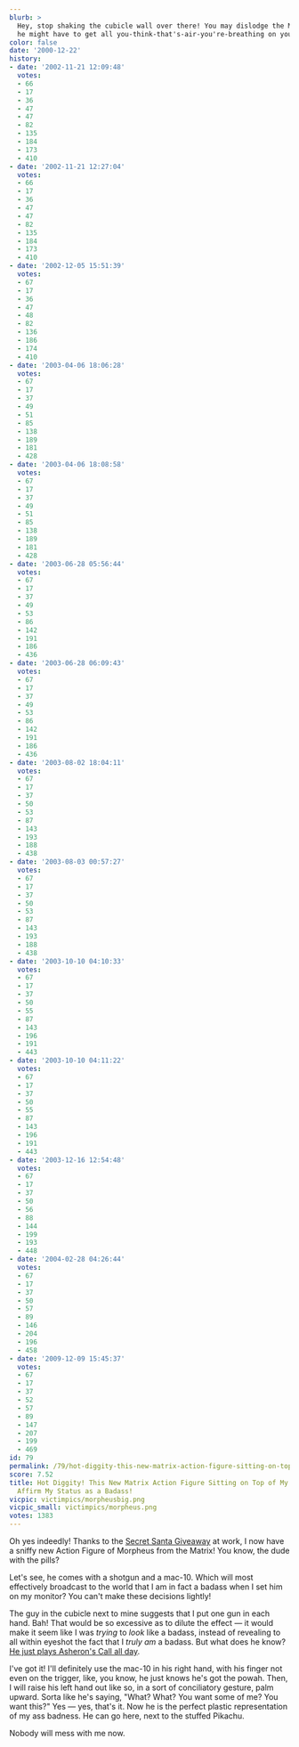 ```yaml
---
blurb: >
  Hey, stop shaking the cubicle wall over there! You may dislodge the Morpheus, and
  he might have to get all you-think-that's-air-you're-breathing on your ass.
color: false
date: '2000-12-22'
history:
- date: '2002-11-21 12:09:48'
  votes:
  - 66
  - 17
  - 36
  - 47
  - 47
  - 82
  - 135
  - 184
  - 173
  - 410
- date: '2002-11-21 12:27:04'
  votes:
  - 66
  - 17
  - 36
  - 47
  - 47
  - 82
  - 135
  - 184
  - 173
  - 410
- date: '2002-12-05 15:51:39'
  votes:
  - 67
  - 17
  - 36
  - 47
  - 48
  - 82
  - 136
  - 186
  - 174
  - 410
- date: '2003-04-06 18:06:28'
  votes:
  - 67
  - 17
  - 37
  - 49
  - 51
  - 85
  - 138
  - 189
  - 181
  - 428
- date: '2003-04-06 18:08:58'
  votes:
  - 67
  - 17
  - 37
  - 49
  - 51
  - 85
  - 138
  - 189
  - 181
  - 428
- date: '2003-06-28 05:56:44'
  votes:
  - 67
  - 17
  - 37
  - 49
  - 53
  - 86
  - 142
  - 191
  - 186
  - 436
- date: '2003-06-28 06:09:43'
  votes:
  - 67
  - 17
  - 37
  - 49
  - 53
  - 86
  - 142
  - 191
  - 186
  - 436
- date: '2003-08-02 18:04:11'
  votes:
  - 67
  - 17
  - 37
  - 50
  - 53
  - 87
  - 143
  - 193
  - 188
  - 438
- date: '2003-08-03 00:57:27'
  votes:
  - 67
  - 17
  - 37
  - 50
  - 53
  - 87
  - 143
  - 193
  - 188
  - 438
- date: '2003-10-10 04:10:33'
  votes:
  - 67
  - 17
  - 37
  - 50
  - 55
  - 87
  - 143
  - 196
  - 191
  - 443
- date: '2003-10-10 04:11:22'
  votes:
  - 67
  - 17
  - 37
  - 50
  - 55
  - 87
  - 143
  - 196
  - 191
  - 443
- date: '2003-12-16 12:54:48'
  votes:
  - 67
  - 17
  - 37
  - 50
  - 56
  - 88
  - 144
  - 199
  - 193
  - 448
- date: '2004-02-28 04:26:44'
  votes:
  - 67
  - 17
  - 37
  - 50
  - 57
  - 89
  - 146
  - 204
  - 196
  - 458
- date: '2009-12-09 15:45:37'
  votes:
  - 67
  - 17
  - 37
  - 52
  - 57
  - 89
  - 147
  - 207
  - 199
  - 469
id: 79
permalink: /79/hot-diggity-this-new-matrix-action-figure-sitting-on-top-of-my-monitor-will-affirm-my-status-as-a-badass/
score: 7.52
title: Hot Diggity! This New Matrix Action Figure Sitting on Top of My Monitor Will
  Affirm My Status as a Badass!
vicpic: victimpics/morpheusbig.png
vicpic_small: victimpics/morpheus.png
votes: 1383
---
```


Oh yes indeedly! Thanks to the [Secret Santa
Giveaway](@/victim/78.md) at work, I now have a sniffy new Action
Figure of Morpheus from the Matrix! You know, the dude with the pills?

Let's see, he comes with a shotgun and a mac-10. Which will most
effectively broadcast to the world that I am in fact a badass when I set
him on my monitor? You can't make these decisions lightly!

The guy in the cubicle next to mine suggests that I put one gun in each
hand. Bah! That would be so excessive as to dilute the effect — it
would make it seem like I was *trying* to *look* like a badass, instead
of revealing to all within eyeshot the fact that I *truly am* a badass.
But what does he know? [He just plays Asheron's Call all
day](@/victim/23.md).

I've got it! I'll definitely use the mac-10 in his right hand, with his
finger not even on the trigger, like, you know, he just knows he's got
the powah. Then, I will raise his left hand out like so, in a sort of
conciliatory gesture, palm upward. Sorta like he's saying, "What? What?
You want some of me? You want this?" Yes — yes, that's it. Now he is
the perfect plastic representation of my ass badness. He can go here,
next to the stuffed Pikachu.

Nobody will mess with me now.